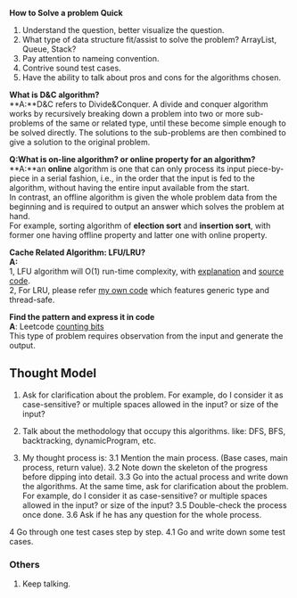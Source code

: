 **How to Solve a problem Quick**  
1. Understand the question, better visualize the question.  
2. What type of data structure fit/assist to solve the problem? ArrayList, Queue, Stack?   
3. Pay attention to nameing convention.  
4. Contrive sound test cases.   
5. Have the ability to talk about pros and cons for the algorithms chosen. 

**What is D&C algorithm?**   
**A:**D&C refers to Divide&Conquer. A divide and conquer algorithm works by recursively breaking down a problem into two or more sub-problems of the same or related type, until these become simple enough to be solved directly. The solutions to the sub-problems are then combined to give a solution to the original problem.

**Q:What is on-line algorithm? or online property for an algorithm?**  
**A:**an **online** algorithm is one that can only process its input piece-by-piece in a serial fashion, i.e., in the order that the input is fed to the algorithm, without having the entire input available from the start.  
In contrast, an offline algorithm is given the whole problem data from the beginning and is required to output an answer which solves the problem at hand.  
For example, sorting algorithm of **election sort** and **insertion sort**, with former one having offline property and latter one with online property.  

**Cache Related Algorithm: LFU/LRU?**  
**A:**   
1, LFU algorithm will O(1) run-time complexity, with [explanation](http://dhruvbird.com/lfu.pdf) and [source code](https://svn.apache.org/repos/asf/activemq/trunk/activemq-kahadb-store/src/main/java/org/apache/activemq/util/LFUCache.java).   
2, For LRU, please refer [my own code](https://github.com/ppwatchic/JobHunting/blob/master/LRUCache.java) which features generic type and thread-safe. 

**Find the pattern and express it in code**  
**A**: Leetcode [counting bits](https://leetcode.com/problems/counting-bits/)  
This type of problem requires observation from the input and generate the output. 

## Thought Model 
1. Ask for clarification about the problem. 
For example, do I consider it as case-sensitive? or multiple spaces allowed in the input? or size of the input? 
2. Talk about the methodology that occupy this algorithms. like: DFS, BFS, backtracking, dynamicProgram, etc.

3. My thought process is:
3.1 Mention the main process. (Base cases, main process, return value). 
3.2 Note down the skeleton of the progress before dipping into detail.
3.3 Go into the actual process and write down the algorithms.
At the same time, ask for clarification about the problem.
For example, do I consider it as case-sensitive? or multiple spaces allowed in the input? or size of the input? 
3.5 Double-check the process once done.
3.6 Ask if he has any question for the whole process.

4 Go through one test cases step by step. 
4.1 Go and write down some test cases.

### Others
1. Keep talking. 


